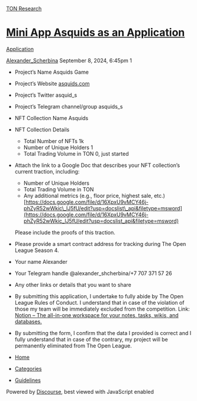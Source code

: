 [TON Research](/)

# [Mini App Asquids as an Application](/t/mini-app-asquids-as-an-application/32503)

[Application](/c/application/20) 

    

[Alexander\_Scherbina](https://tonresear.ch/u/Alexander_Scherbina)  September 8, 2024, 6:45pm  1

*   Project’s Name Asquids Game
    
*   Project’s Website [asquids.com](http://asquids.com)
    
*   Project’s Twitter asquid\_s
    
*   Project’s Telegram channel/group asquids\_s
    
*   NFT Collection Name Asquids
    
*   NFT Collection Details
    
    *   Total Number of NFTs 1k
    *   Number of Unique Holders 1
    *   Total Trading Volume in TON 0, just started
*   Attach the link to a Google Doc that describes your NFT collection’s current traction, including:
    
    *   Number of Unique Holders
    *   Total Trading Volume in TON
    *   Any additional metrics (e.g., floor price, highest sale, etc.)  
        [https://docs.google.com/file/d/16XpxU9vMCY46j-phZyR52wWkic\_lJ5fU/edit?usp=docslist\_api&filetype=msword](https://docs.google.com/file/d/16XpxU9vMCY46j-phZyR52wWkic_lJ5fU/edit?usp=docslist_api&filetype=msword)
    
    Please include the proofs of this traction.
    
*   Please provide a smart contract address for tracking during The Open League Season 4.
    
*   Your name Alexander
    
*   Your Telegram handle @alexander\_shcherbina/+7 707 371 57 26
    
*   Any other links or details that you want to share
    
*   By submitting this application, I undertake to fully abide by The Open League Rules of Conduct. I understand that in case of the violation of those my team will be immediately excluded from the competition. Link: [Notion – The all-in-one workspace for your notes, tasks, wikis, and databases.](https://ton-org.notion.site/The-Open-League-Rules-of-Conduct-04f4a0fedf1a401687075f5efd83de68)
    
*   By submitting the form, I confirm that the data I provided is correct and I fully understand that in case of the contrary, my project will be permanently eliminated from The Open League.
    

 

*   [Home](/)
*   [Categories](/categories)
*   [Guidelines](/guidelines)

Powered by [Discourse](https://www.discourse.org), best viewed with JavaScript enabled